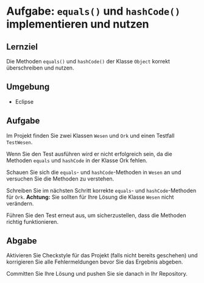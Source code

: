 # Aufgabe: `equals()` und `hashCode()` implementieren und nutzen

## Lernziel

Die Methoden `equals()` und `hashCode()` der Klasse `Object` korrekt überschreiben und nutzen.


## Umgebung

  * Eclipse


## Aufgabe

Im Projekt finden Sie zwei Klassen `Wesen` und `Ork` und einen Testfall `TestWesen`. 

Wenn Sie den Test ausführen wird er nicht erfolgreich sein, da die Methoden `equals` und `hashCode` in der Klasse Ork fehlen.

Schauen Sie sich die `equals`- und `hashCode`-Methoden in `Wesen` an und versuchen Sie die Methoden zu verstehen.

Schreiben Sie im nächsten Schritt korrekte `equals`- und `hashCode`-Methoden für `Ork`. __Achtung:__ Sie sollten für Ihre Lösung die Klasse `Wesen` nicht verändern.

Führen Sie den Test erneut aus, um sicherzustellen, dass die Methoden richtig funktionieren.


## Abgabe

Aktivieren Sie Checkstyle für das Projekt (falls nicht bereits geschehen) und korrigieren Sie alle Fehlermeldungen bevor Sie das Ergebnis abgeben.

Committen Sie Ihre Lösung und pushen Sie sie danach in Ihr Repository.
